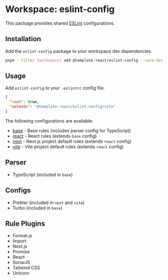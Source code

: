 # Workspace: eslint-config

This package provides shared [ESLint](https://eslint.org) configurations.

## Installation

Add the `eslint-config` package to your workspace dev dependencies.

```sh
pnpm --filter [workspace] add @template-react/eslint-config --save-dev
```

## Usage

Add `eslint-config` to your `.eslintrc` config file.

```json
{
  "root": true,
  "extends": "@template-react/eslint-config/vite"
}
```

The following configurations are available:

- [base](./base.json) - Base rules (includes parser config for TypeScript)
- [react](./react.json) - React rules (extends `base` config)
- [next](./next.json) - Next.js project default rules (extends `react` config)
- [vite](./vite.json) - Vite project default rules (extends `react` config)

## Parser

- TypeScript (included in `base`)

## Configs

- Prettier (included in `next` and `vite`)
- Turbo (included in `base`)

## Rule Plugins

- Format.js
- Import
- Next.js
- Promise
- React
- SonarJS
- Tailwind CSS
- Unicorn
